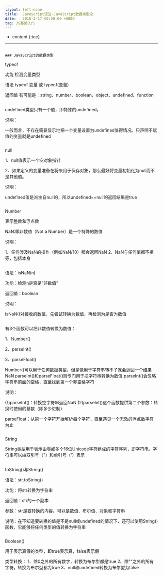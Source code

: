 ```yaml
---
layout: left-none
title:  JavaScript语法-JavaScript数据类型之
date:   2018-3-17 00:00:00 +0800
tag: JS基础入门
---
```

* content
{:toc}
<hr>

```

### JavaScript的数据类型

```
typeof

功能    检测变量类型

语法    typeof 变量 或 typeof(变量)

返回值  有可能是：string、number、boolean、object、undefined、function
```

```
undefined类型只有一个值，即特殊的undefined。

说明：

一般而言，不存在需要显示地把一个变量设置为undefined值得情况。只声明不赋值的变量就是undefined
```

```
null

1、null值表示一个空对象指针

2、如果定义的变量准备在将来用于保存对象，那么最好将变量初始化为null而不是其他值。

说明：

undefined值是派生自null的，所以undefined==null的返回结果是true
```

```
Number

表示整数和浮点数

NaN:即非数值（Not a Number）是一个特殊的数值

说明：

1、任何涉及NaN的操作（例如NaN/10）都会返回NaN
2、NaN与任何值都不相等，包括本身
```

```
语法：isNaN(n)

功能：检测n是否是“非数值”

返回值：boolean

说明：

isNaN()对接收的数值，先尝试转换为数值，再检测为是否为数值
```

```
有3个函数可以把非数值转换为数值：

1、Number()

2、parseInt()

3、parseFloat()

Number()可以用于任何数据类型，但是像用于字符串转不了就会返回一个结果NaN
parseInt()和parseFloat()则专门用于把字符串转换为数值
parseInt()会忽略字符串前面的空格，直至找到第一个非空格字符

 说明：

 (1)parseInt()：转换空字符串返回NaN
 (2)parseInt()这个函数提供第二个参数：转换时使用的基数（即多少进制）

 parseFloat：从第一个字符开始解析每个字符，直至遇见一个无效的浮点数字符为止
```

```
String

String类型用于表示由零或多个16位Unicode字符组成的字符序列，即字符串。字符串可以由双引号（"）和单引号（'）表示
```

```
toString()与String()

语法：str.toString()

功能：将str转换为字符串

返回值：str的一个副本

参数：str是要转换的内容，可以是数值、布尔值、对象和字符串

说明：在不知道要转换的值是不是null或undefined的情况下，还可以使用String()函数，它能够将任何类型的值转换为字符串
```

```
Boolean()

用于表示真假的类型，即true表示真，false表示假

类型转换：
1、除0之外的所有数字，转换为布尔型都是true
2、除""之外的所有字符，转换为布尔型都为true
3、null和undefined转换为布尔型为false
```

